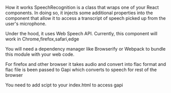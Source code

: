 How it works
SpeechRecognition is a class that wraps one of your React components. In doing so, it injects some additional properties into the component that allow it to access a transcript of speech picked up from the user's microphone.

Under the hood, it uses Web Speech API. Currently, this component will  work in Chrome,firefox,safari,edge 

You will need a dependency manager like Browserify or Webpack to bundle this module with your web code.

For firefox and other browser it takes audio and convert into flac format and flac file is been passed to Gapi which converts to speech for rest of the browser

You need to add scipt to your index.html to access gapi
 <script src="https://apis.google.com/js/api.js"></script>
  <script type="text/javascript" src="./gapi.js"></script>

